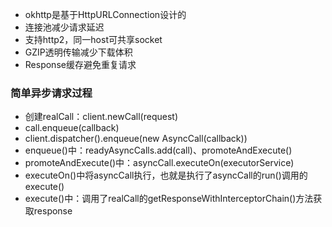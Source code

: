 * okhttp是基于HttpURLConnection设计的
* 连接池减少请求延迟
* 支持http2，同一host可共享socket
* GZIP透明传输减少下载体积
* Response缓存避免重复请求

### 简单异步请求过程
* 创建realCall：client.newCall(request)
* call.enqueue(callback)
* client.dispatcher().enqueue(new AsyncCall(callback))
* enqueue()中：readyAsyncCalls.add(call)、promoteAndExecute()
* promoteAndExecute()中：asyncCall.executeOn(executorService)
* executeOn()中将asyncCall执行，也就是执行了asyncCall的run()调用的execute()
* execute()中：调用了realCall的getResponseWithInterceptorChain()方法获取response